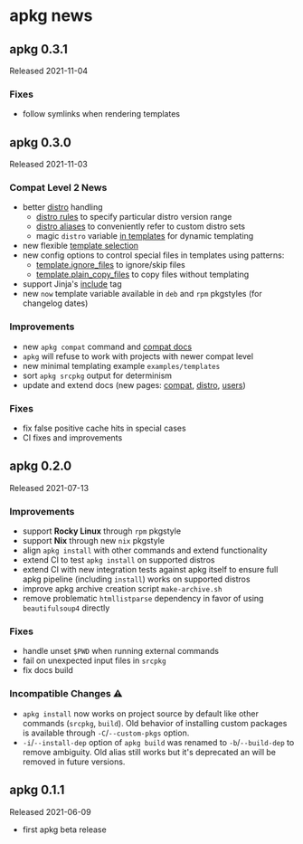 # apkg news


## apkg 0.3.1

Released 2021-11-04

### Fixes

- follow symlinks when rendering templates


## apkg 0.3.0

Released 2021-11-03

### Compat Level 2 News

- better [distro](distro.md) handling
    - [distro rules](distro.md#distro-rules) to specify particular distro version range
    - [distro aliases](distro.md#distro-aliases) to conveniently refer to custom distro sets
    - magic `distro` variable [in templates](distro.md#distro-in-templates) for dynamic templating
- new flexible [template selection](templates.md#template-selection)
- new config options to control special files in templates using patterns:
    - [template.ignore_files](config.md#templateignore_files) to ignore/skip files
    - [template.plain_copy_files](config.md#templateplain_copy_files) to copy files without templating
- support Jinja's [include](https://jinja.palletsprojects.com/en/3.0.x/templates/#include) tag
- new `now` template variable available in `deb` and `rpm` pkgstyles (for changelog dates)

### Improvements

- new `apkg compat` command and [compat docs](compat.md)
- `apkg` will refuse to work with projects with newer compat level
- new minimal templating example `examples/templates`
- sort `apkg srcpkg` output for determinism
- update and extend docs (new pages: [compat](compat.md), [distro](distro.md), [users](users.md))

### Fixes

- fix false positive cache hits in special cases
- CI fixes and improvements


## apkg 0.2.0

Released 2021-07-13

### Improvements

- support **Rocky Linux** through `rpm` pkgstyle
- support **Nix** through new `nix` pkgstyle
- align `apkg install` with other commands and extend functionality
- extend CI to test `apkg install` on supported distros
- extend CI with new integration tests against apkg itself to ensure full apkg
  pipeline (including `install`) works on supported distros
- improve apkg archive creation script `make-archive.sh`
- remove problematic `htmllistparse` dependency in favor of using
  `beautifulsoup4` directly

### Fixes

- handle unset `$PWD` when running external commands
- fail on unexpected input files in `srcpkg`
- fix docs build

### Incompatible Changes ⚠

- `apkg install` now works on project source by default like other commands
  (`srcpkg`, `build`). Old behavior of installing custom packages is available
  through `-C`/`--custom-pkgs` option.
- `-i`/`--install-dep` option of `apkg build` was renamed to `-b`/`--build-dep`
  to remove ambiguity. Old alias still works but it's deprecated an will be
  removed in future versions.


## apkg 0.1.1

Released 2021-06-09

- first apkg beta release
